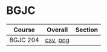 # BGJC

| Course | Overall | Section |
| ------ | ------- | ------- |
| BGJC 204 | [csv](https://github.com/UCSD-Historical-Enrollment-Data/2025Spring/blob/main/overall/BGJC%20204.csv), [png](https://raw.githubusercontent.com/UCSD-Historical-Enrollment-Data/2025Spring/main/plot_overall/BGJC%20204.png) |  |
